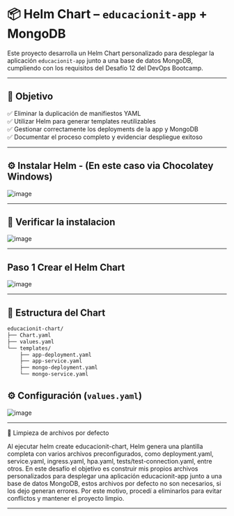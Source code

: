 # 📦 Helm Chart – `educacionit-app` + MongoDB

Este proyecto desarrolla un Helm Chart personalizado para desplegar la aplicación `educacionit-app` junto a una base de datos MongoDB, cumpliendo con los requisitos del Desafío 12 del DevOps Bootcamp.

---

## 🎯 Objetivo

✅ Eliminar la duplicación de manifiestos YAML  
✅ Utilizar Helm para generar templates reutilizables  
✅ Gestionar correctamente los deployments de la app y MongoDB  
✅ Documentar el proceso completo y evidenciar despliegue exitoso  

---

## ⚙️ Instalar Helm - (En este caso via Chocolatey Windows)

![image](https://github.com/user-attachments/assets/46cd76f1-b298-4549-8206-1e84ed29652b)

---

## 🔎 Verificar la instalacion 

![image](https://github.com/user-attachments/assets/8171b206-a5f3-4b89-8914-823ea95a5051)

---

## Paso 1 Crear el Helm Chart

![image](https://github.com/user-attachments/assets/c35d1c55-4056-4c84-93b3-63e6877aeb7b)

---

## 🧱 Estructura del Chart

```bash
educacionit-chart/
├── Chart.yaml
├── values.yaml
└── templates/
    ├── app-deployment.yaml
    ├── app-service.yaml
    ├── mongo-deployment.yaml
    └── mongo-service.yaml
```
## ⚙️ Configuración (`values.yaml`)

![image](https://github.com/user-attachments/assets/07967101-2a36-409e-82bf-97708660236c)

---

🧹 Limpieza de archivos por defecto

Al ejecutar helm create educacionit-chart, Helm genera una plantilla completa con varios archivos preconfigurados, como deployment.yaml, service.yaml, ingress.yaml, hpa.yaml, tests/test-connection.yaml, entre otros.
En este desafío el objetivo es construir mis propios archivos personalizados para desplegar una aplicación educacionit-app junto a una base de datos MongoDB, estos archivos por defecto no son necesarios, si los dejo generan errores.
Por este motivo, procedí a eliminarlos para evitar conflictos y mantener el proyecto limpio.

---


